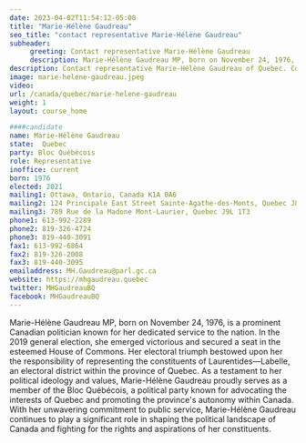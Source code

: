 ```yaml
---
date: 2023-04-02T11:54:12-05:00
title: "Marie-Hélène Gaudreau"
seo_title: "contact representative Marie-Hélène Gaudreau"
subheader:
     greeting: Contact representative Marie-Hélène Gaudreau
     description: Marie-Hélène Gaudreau MP, born on November 24, 1976, is a prominent Canadian politician known for her dedicated service to the nation.
description: Contact representative Marie-Hélène Gaudreau of Quebec. Contact information for Marie-Hélène Gaudreau includes email address, phone number, and mailing address.
image: marie-helene-gaudreau.jpeg
video:
url: /canada/quebec/marie-helene-gaudreau
weight: 1
layout: course_home

####candidate
name: Marie-Hélène Gaudreau
state:	Quebec
party: Bloc Québécois
role: Representative
inoffice: current
born: 1976
elected: 2021
mailing1: Ottawa, Ontario, Canada K1A 0A6
mailing2: 124 Principale East Street Sainte-Agathe-des-Monts, Quebec J8C 1K1
mailing3: 789 Rue de la Madone Mont-Laurier, Quebec J9L 1T3
phone1: 613-992-2289
phone2: 819-326-4724
phone3: 819-440-3091
fax1: 613-992-6864
fax2: 819-326-2008
fax3: 819-440-3095
emailaddress: MH.Gaudreau@parl.gc.ca
website: https://mhgaudreau.quebec
twitter: MHGaudreauBQ
facebook: MHGaudreauBQ
---
```


Marie-Hélène Gaudreau MP, born on November 24, 1976, is a prominent Canadian politician known for her dedicated service to the nation. In the 2019 general election, she emerged victorious and secured a seat in the esteemed House of Commons. Her electoral triumph bestowed upon her the responsibility of representing the constituents of Laurentides—Labelle, an electoral district within the province of Quebec. As a testament to her political ideology and values, Marie-Hélène Gaudreau proudly serves as a member of the Bloc Québécois, a political party known for advocating the interests of Quebec and promoting the province's autonomy within Canada. With her unwavering commitment to public service, Marie-Hélène Gaudreau continues to play a significant role in shaping the political landscape of Canada and fighting for the rights and aspirations of her constituents.
